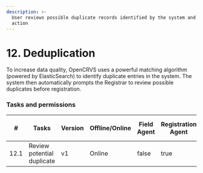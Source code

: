 ```yaml
---
description: >-
  User reviews possible duplicate records identified by the system and takes
  action
---
```


# 12. Deduplication

To increase data quality, OpenCRVS uses a powerful matching algorithm (powered by ElasticSearch) to identify duplicate entries in the system. The system then automatically prompts the Registrar to review possible duplicates before registration.

### Tasks and permissions

<table><thead><tr><th>#</th><th>Tasks</th><th>Version</th><th>Offline/Online</th><th data-type="checkbox">Field Agent</th><th data-type="checkbox">Registration Agent</th><th data-type="checkbox">Registrar</th><th data-type="checkbox">National Registrar</th><th data-type="checkbox">Performance Manager</th><th data-type="checkbox">Local System Admin</th><th data-type="checkbox">National System Admin</th></tr></thead><tbody><tr><td>12.1</td><td>Review potential duplicate</td><td>v1</td><td>Online</td><td>false</td><td>true</td><td>true</td><td>true</td><td>false</td><td>false</td><td>false</td></tr></tbody></table>

